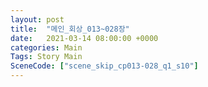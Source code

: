 ```yaml
---
layout: post
title:  "메인_회상_013~028장"
date:   2021-03-14 08:00:00 +0000
categories: Main
Tags: Story Main
SceneCode: ["scene_skip_cp013-028_q1_s10"]
---
```


